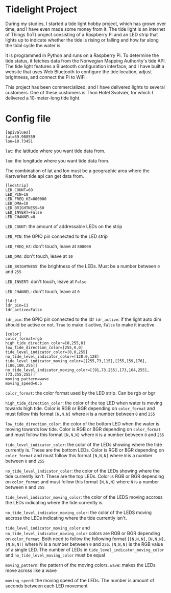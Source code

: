 # Tidelight Project  

During my studies, I started a tide light hobby project, which has grown over time, and I have even made some money from it. The tide light is an Internet of Things (IoT) project consisting of a Raspberry Pi and an LED strip that lights up to indicate whether the tide is rising or falling and how far along the tidal cycle the water is.  

It is programmed in Python and runs on a Raspberry Pi. To determine the tide status, it fetches data from the Norwegian Mapping Authority's tide API. The tide light features a Bluetooth configuration interface, and I have built a website that uses Web Bluetooth to configure the tide location, adjust brightness, and connect the Pi to WiFi.  

This project has been commercialized, and I have delivered lights to several customers. One of these customers is Thon Hotel Svolvær, for which I delivered a 10-meter-long tide light.  



# Config file

```
[apivalues]
lat=59.908559
lon=10.73451
```

```lat```: the latitude where you want tide data from.

```lon```: the longitude where you want tide data from.

The combination of lat and lon must be a geographic area where the Kartverket tide api can get data from.

```
[ledstrip]
LED_COUNT=60
LED_PIN=18
LED_FREQ_HZ=800000
LED_DMA=10
LED_BRIGHTNESS=50
LED_INVERT=False
LED_CHANNEL=0
```

```LED_COUNT```: the amount of addressable LEDs on the strip

```LED_PIN```: the GPIO pin connected to the LED strip

```LED_FREQ_HZ```: don't touch, leave at ```800000```

```LED_DMA```: don't touch, leave at ```10```

```LED_BRIGHTNESS```: the brightness of the LEDs. Must be a number between ```0``` and ```255```

```LED_INVERT```: don't touch, leave at ```False```

```LED_CHANNEL```: don't touch, leave at ```0```

```
[ldr]
ldr_pin=11
ldr_active=False
```

```ldr_pin```: the GPIO pin connected to the ldr
```ldr_active```: if the light auto dim should be active or not. ```True``` to make it active, ```False``` to make it inactive

```
[color]
color_format=rgb
high_tide_direction_color=[0,255,0]
low_tide_direction_color=[255,0,0]
tide_level_indicator_color=[0,0,255]
no_tide_level_indicator_color=[128,0,128]
tide_level_indicator_moving_color=[[255,73,115],[255,159,176],[100,100,255]]
no_tide_level_indicator_moving_color=[[91,73,255],[73,164,255],[73,255,255]]
moving_pattern=wave
moving_speed=0.5
```

```color_format```: the color format used by the LED strip. Can be rgb or bgr

```high_tide_direction_color```: the color of the top LED when water is moving towards high tide. Color is RGB or BGR depending on ```color_format``` and must follow this format ```[N,N,N]``` where ```N``` is a number between ```0``` and ```255```

```low_tide_direction_color```: the color of the bottom LED when the water is moving towards low tide. Color is RGB or BGR depending on ```color_format``` and must follow this format ```[N,N,N]``` where ```N``` is a number between ```0``` and ```255```

```tide_level_indicator_color```: the color of the LEDs showing where the tide currently is. These are the bottom LEDs. Color is RGB or BGR depending on ```color_format``` and must follow this format ```[N,N,N]``` where ```N``` is a number between ```0``` and ```255```

```no_tide_level_indicator_color```: the color of the LEDs showing where the tide currently isn't. These are the top LEDs. Color is RGB or BGR depending on ```color_format``` and must follow this format ```[N,N,N]``` where ```N``` is a number between ```0``` and ```255```

```tide_level_indicator_moving_color```: the color of the LEDS moving accross the LEDs indicating where the tide currently is.

```no_tide_level_indicator_moving_color```: the color of the LEDS moving accross the LEDs indicating where the tide currently isn't.

```tide_level_indicator_moving_color``` and ```no_tide_level_indicator_moving_color``` colors are RGB or BGR depending on ```color_format```. Both need to follow the following format ```[[N,N,N],[N,N,N],[N,N,N]]``` where N is a number between ```0``` and ```255```. ```[N,N,N]``` is the RGB value of a single LED. The number of LEDs in ```tide_level_indicator_moving_color``` and ```no_tide_level_moving_color``` must be equal

```moving_pattern```: the pattern of the moving colors. ```wave```: makes the LEDs move across like a wave

```moving_speed```: the moving speed of the LEDs. The number is amount of seconds between each LED movement
